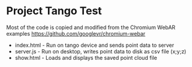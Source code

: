 # Project Tango Test
Most of the code is copied and modified from the Chromium WebAR examples https://github.com/googlevr/chromium-webar

* index.html - Run on tango device and sends point data to server
* server.js - Run on desktop, writes point data to disk as csv file (x;y;z)
* show.html - Loads and displays the saved point cloud file

